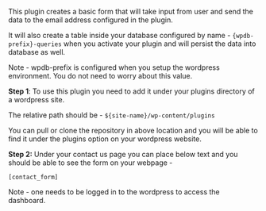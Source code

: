 This plugin creates a basic form that will take input from user and send the data to the email address configured in the plugin.

It will also create a table inside your database configured by name - 
    `{wpdb-prefix}-queries` when you activate your plugin and will persist the data into database as well.

Note - wpdb-prefix is configured when you setup the wordpress environment. You do not need to worry about this value.

**Step 1**: To use this plugin you need to add it under your plugins directory of a wordpress site. 

The relative path should be - 
`${site-name}/wp-content/plugins`

You can pull or clone the repository in above location and you will be able to find it under the plugins option on your wordpress website. 

**Step 2:** Under your contact us page you can place below text and you should be able to see the form on your webpage - 

`[contact_form]`

Note - one needs to be logged in to the wordpress to access the dashboard.